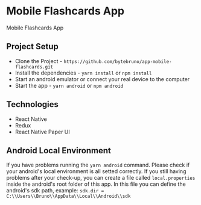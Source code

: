 # Mobile Flashcards App

Mobile Flashcards App

## Project Setup

* Clone the Project - `https://github.com/bytebruno/app-mobile-flashcards.git`
* Install the dependencies - `yarn install` or `npm install` 
* Start an android emulator or connect your real device to the computer
* Start the app - `yarn android` or `npm android`

## Technologies

* React Native
* Redux
* React Native Paper UI

## Android Local Environment

If you have problems running the `yarn android` command. Please check if your android's local environment is all setted correctly.
If you still having problems after your check-up, you can create a file called `local.properties` inside the android's root folder of this app. In this file you can define the android's sdk path, example: `sdk.dir = C:\\Users\\Bruno\\AppData\\Local\\Android\\sdk`